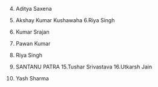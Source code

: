 4. Aditya Saxena
5. Akshay Kumar Kushawaha
6.Riya Singh
7. Kumar Srajan
10. Pawan Kumar
11. Riya Singh
12. SANTANU PATRA
15.Tushar Srivastava
16.Utkarsh Jain







17. Yash Sharma


